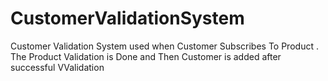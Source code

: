 # CustomerValidationSystem

Customer Validation System used when Customer Subscribes To Product .
The Product Validation is Done and Then Customer is added after successful VValidation

